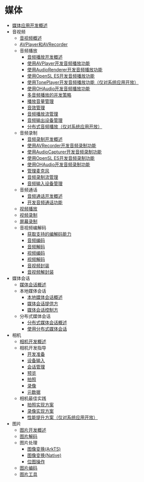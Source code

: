 # 媒体

- [媒体应用开发概述](media-application-overview.md)
- 音视频
  - [音视频概述](av-overview.md)
  - [AVPlayer和AVRecorder](avplayer-avrecorder-overview.md)
  - 音频播放
    - [音频播放开发概述](audio-playback-overview.md)
    - [使用AVPlayer开发音频播放功能](using-avplayer-for-playback.md)
    - [使用AudioRenderer开发音频播放功能](using-audiorenderer-for-playback.md)
    - [使用OpenSL ES开发音频播放功能](using-opensl-es-for-playback.md)
    - [使用TonePlayer开发音频播放功能（仅对系统应用开放）](using-toneplayer-for-playback.md)
    - [使用OHAudio开发音频播放功能](using-ohaudio-for-playback.md)
    - [多音频播放的并发策略](audio-playback-concurrency.md)
    - [播放音量管理](volume-management.md)
    - [音效管理](audio-effect-management.md)
    - [音频播放流管理](audio-playback-stream-management.md)
    - [音频输出设备管理](audio-output-device-management.md)
    - [分布式音频播放（仅对系统应用开放）](distributed-audio-playback.md)
  - 音频录制
    - [音频录制开发概述](audio-recording-overview.md)
    - [使用AVRecorder开发音频录制功能](using-avrecorder-for-recording.md)
    - [使用AudioCapturer开发音频录制功能](using-audiocapturer-for-recording.md)
    - [使用OpenSL ES开发音频录制功能](using-opensl-es-for-recording.md)
    - [使用OHAudio开发音频录制功能](using-ohaudio-for-recording.md)
    - [管理麦克风](mic-management.md)
    - [音频录制流管理](audio-recording-stream-management.md)
    - [音频输入设备管理](audio-input-device-management.md)
  - 音频通话
    - [音频通话开发概述](audio-call-overview.md)
    - [开发音频通话功能](audio-call-development.md)
  - [视频播放](video-playback.md)
  - [视频录制](video-recording.md)
  - [屏幕录制](avscreen-capture.md)
  - 音视频编解码
    - [获取支持的编解码能力](obtain-supported-codecs.md)
    - [音频编码](audio-encoding.md)
    - [音频解码](audio-decoding.md)
    - [视频编码](video-encoding.md)
    - [视频解码](video-decoding.md)
    - [音视频封装](audio-video-encapsulation.md)
    - [音视频解封装](audio-video-decapsulation.md)
- 媒体会话
  - [媒体会话概述](avsession-overview.md)
  - 本地媒体会话
    - [本地媒体会话概述](local-avsession-overview.md)
    - [媒体会话提供方](using-avsession-developer.md)
    - [媒体会话控制方](using-avsession-controller.md)
  - 分布式媒体会话
    - [分布式媒体会话概述](distributed-avsession-overview.md)
    - [使用分布式媒体会话](using-distributed-avsession.md)
- 相机
  - [相机开发概述](camera-overview.md)
  - 相机开发指导
    - [开发准备](camera-preparation.md)
    - [设备输入](camera-device-input.md)
    - [会话管理](camera-session-management.md)
    - [预览](camera-preview.md)
    - [拍照](camera-shooting.md)
    - [录像](camera-recording.md)
    - [元数据](camera-metadata.md)
  - 相机最佳实践
    - [拍照实现方案](camera-shooting-case.md)
    - [录像实现方案](camera-recording-case.md)
    - [性能提升方案（仅对系统应用开放）](camera-preformance-imporvement.md)
- 图片
  - [图片开发概述](image-overview.md)
  - [图片解码](image-decoding.md)
  - 图片处理
    - [图像变换(ArkTS)](image-transformation.md)
    - [图像变换(Native)](image-transformation-native.md)
    - [位图操作](image-pixelmap-operation.md)
  - [图片编码](image-encoding.md)
  - [图片工具](image-tool.md)

